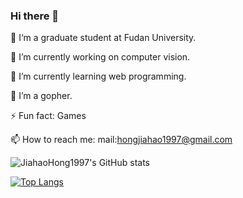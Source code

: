 ### Hi there 👋

<!--
**JiahaoHong1997/JiahaoHong1997** is a ✨ _special_ ✨ repository because its `README.md` (this file) appears on your GitHub profile.

Here are some ideas to get you started:

- 
- 
- 
- 
- 💬 Ask me about ...
- 
- 😄 Pronouns: ...
- 
-->

🤔 I‘m a graduate student at Fudan University.

🔭 I’m currently working on computer vision.

🌱 I’m currently learning web programming.

👯 I’m a gopher.

⚡ Fun fact: Games


📫 How to reach me: mail:hongjiahao1997@gmail.com

![JiahaoHong1997's GitHub stats](https://github-readme-stats.vercel.app/api?username=JiahaoHong1997&theme=solarized-dark&show_icons=true&show_owner=true)

<!--
-- [![Readme Card](https://github-readme-stats.vercel.app/api/pin/?username=JiahaoHong1997&repo=distributed-fileServer)](https://github.com/anuraghazra/github-- -- readme-stats)
-->

[![Top Langs](https://github-readme-stats.vercel.app/api/top-langs/?username=JiahaoHong1997&hide=html,javascript,css,EJS,Stylus&langs_count=5)](https://github.com/anuraghazra/github-readme-stats)







